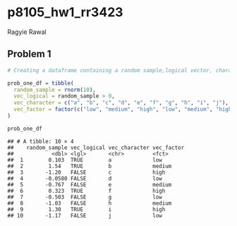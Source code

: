 p8105\_hw1\_rr3423
================
Ragyie Rawal

## Problem 1

``` r
# Creating a dataframe containing a random sample,logical vector, character vector, and factor vector

prob_one_df = tibble(
  random_sample = rnorm(10),
  vec_logical = random_sample > 0, 
  vec_character = c("a", "b", "c", "d", "e", "f", "g", "h", "i", "j"),
  vec_factor = factor(c("low", "medium", "high", "low", "medium", "high", "low", "medium", "high", "low" ))
)

prob_one_df
```

    ## # A tibble: 10 × 4
    ##    random_sample vec_logical vec_character vec_factor
    ##            <dbl> <lgl>       <chr>         <fct>     
    ##  1        0.103  TRUE        a             low       
    ##  2        1.54   TRUE        b             medium    
    ##  3       -1.20   FALSE       c             high      
    ##  4       -0.0580 FALSE       d             low       
    ##  5       -0.767  FALSE       e             medium    
    ##  6        0.323  TRUE        f             high      
    ##  7       -0.503  FALSE       g             low       
    ##  8       -1.03   FALSE       h             medium    
    ##  9        1.30   TRUE        i             high      
    ## 10       -1.17   FALSE       j             low
